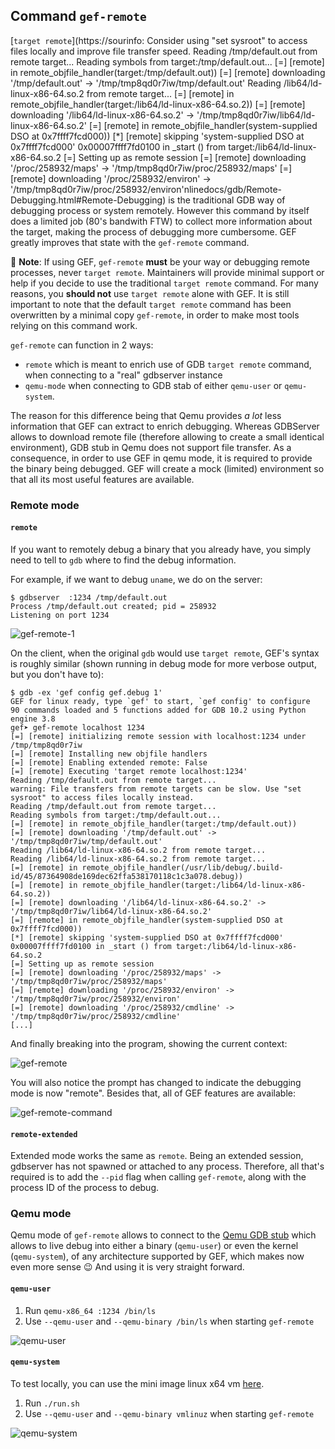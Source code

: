 ## Command `gef-remote`

[`target remote`](https://sourinfo: Consider using "set sysroot" to access files locally and improve file transfer speed.
Reading /tmp/default.out from remote target...
Reading symbols from target:/tmp/default.out...
[=] [remote] in remote_objfile_handler(target:/tmp/default.out))
[=] [remote] downloading '/tmp/default.out' -> '/tmp/tmp8qd0r7iw/tmp/default.out'
Reading /lib64/ld-linux-x86-64.so.2 from remote target...
[=] [remote] in remote_objfile_handler(target:/lib64/ld-linux-x86-64.so.2))
[=] [remote] downloading '/lib64/ld-linux-x86-64.so.2' -> '/tmp/tmp8qd0r7iw/lib64/ld-linux-x86-64.so.2'
[=] [remote] in remote_objfile_handler(system-supplied DSO at 0x7ffff7fcd000))
[*] [remote] skipping 'system-supplied DSO at 0x7ffff7fcd000'
0x00007ffff7fd0100 in _start () from target:/lib64/ld-linux-x86-64.so.2
[=] Setting up as remote session
[=] [remote] downloading '/proc/258932/maps' -> '/tmp/tmp8qd0r7iw/proc/258932/maps'
[=] [remote] downloading '/proc/258932/environ' -> '/tmp/tmp8qd0r7iw/proc/258932/environ'nlinedocs/gdb/Remote-Debugging.html#Remote-Debugging)
is the traditional GDB way of debugging process or system remotely. However this command by itself
does a limited job (80's bandwith FTW) to collect more information about the target, making the
process of debugging more cumbersome. GEF greatly improves that state with the `gef-remote` command.

📝 **Note**: If using GEF, `gef-remote` **must** be your way or debugging remote processes, never
`target remote`. Maintainers will provide minimal support or help if you decide to use the
traditional `target remote` command. For many reasons, you **should not** use `target remote` alone
with GEF. It is still important to note that the default `target remote` command has been
overwritten by a minimal copy `gef-remote`, in order to make most tools relying on this command work.

`gef-remote` can function in 2 ways:

-  `remote` which is meant to enrich use of GDB `target remote` command, when connecting to a "real"
  gdbserver instance
-  `qemu-mode` when connecting to GDB stab of either `qemu-user` or `qemu-system`.

The reason for this difference being that Qemu provides *a lot* less information that GEF can
extract to enrich debugging. Whereas GDBServer allows to download remote file (therefore allowing to
create a small identical environment), GDB stub in Qemu does not support file transfer. As a
consequence, in order to use GEF in qemu mode, it is required to provide the binary being debugged.
GEF will create a mock (limited) environment so that all its most useful features are available.

### Remote mode

#### `remote`

If you want to remotely debug a binary that you already have, you simply need to tell to `gdb` where
to find the debug information.

For example, if we want to debug `uname`, we do on the server:

```text
$ gdbserver  :1234 /tmp/default.out
Process /tmp/default.out created; pid = 258932
Listening on port 1234
```

![gef-remote-1](https://i.imgur.com/Zc4vnBd.png)

On the client, when the original `gdb` would use `target remote`, GEF's syntax is roughly similar
(shown running in debug mode for more verbose output, but you don't have to):

```text
$ gdb -ex 'gef config gef.debug 1'
GEF for linux ready, type `gef' to start, `gef config' to configure
90 commands loaded and 5 functions added for GDB 10.2 using Python engine 3.8
gef➤ gef-remote localhost 1234
[=] [remote] initializing remote session with localhost:1234 under /tmp/tmp8qd0r7iw
[=] [remote] Installing new objfile handlers
[=] [remote] Enabling extended remote: False
[=] [remote] Executing 'target remote localhost:1234'
Reading /tmp/default.out from remote target...
warning: File transfers from remote targets can be slow. Use "set sysroot" to access files locally instead.
Reading /tmp/default.out from remote target...
Reading symbols from target:/tmp/default.out...
[=] [remote] in remote_objfile_handler(target:/tmp/default.out))
[=] [remote] downloading '/tmp/default.out' -> '/tmp/tmp8qd0r7iw/tmp/default.out'
Reading /lib64/ld-linux-x86-64.so.2 from remote target...
Reading /lib64/ld-linux-x86-64.so.2 from remote target...
[=] [remote] in remote_objfile_handler(/usr/lib/debug/.build-id/45/87364908de169dec62ffa538170118c1c3a078.debug))
[=] [remote] in remote_objfile_handler(target:/lib64/ld-linux-x86-64.so.2))
[=] [remote] downloading '/lib64/ld-linux-x86-64.so.2' -> '/tmp/tmp8qd0r7iw/lib64/ld-linux-x86-64.so.2'
[=] [remote] in remote_objfile_handler(system-supplied DSO at 0x7ffff7fcd000))
[*] [remote] skipping 'system-supplied DSO at 0x7ffff7fcd000'
0x00007ffff7fd0100 in _start () from target:/lib64/ld-linux-x86-64.so.2
[=] Setting up as remote session
[=] [remote] downloading '/proc/258932/maps' -> '/tmp/tmp8qd0r7iw/proc/258932/maps'
[=] [remote] downloading '/proc/258932/environ' -> '/tmp/tmp8qd0r7iw/proc/258932/environ'
[=] [remote] downloading '/proc/258932/cmdline' -> '/tmp/tmp8qd0r7iw/proc/258932/cmdline'
[...]
```

And finally breaking into the program, showing the current context:

![gef-remote](https://i.imgur.com/IfsRDvK.png)

You will also notice the prompt has changed to indicate the debugging mode is now "remote". Besides
that, all of GEF features are available:

![gef-remote-command](https://i.imgur.com/05epyX6.png)

#### `remote-extended`

Extended mode works the same as `remote`. Being an extended session, gdbserver has not spawned or
attached to any process. Therefore, all that's required is to add the `--pid` flag when calling
`gef-remote`, along with the process ID of the process to debug.

### Qemu mode

Qemu mode of `gef-remote` allows to connect to the [Qemu GDB
stub](https://qemu-project.gitlab.io/qemu/system/gdb.html) which allows to live debug into either a
binary (`qemu-user`) or even the kernel (`qemu-system`), of any architecture supported by GEF, which
makes now even more sense 😉 And using it is very straight forward.

#### `qemu-user`

 1.  Run `qemu-x86_64 :1234 /bin/ls`
 2.  Use `--qemu-user` and `--qemu-binary /bin/ls` when starting `gef-remote`

![qemu-user](https://user-images.githubusercontent.com/590234/175072835-e276ab6c-4f75-4313-9e66-9fe5a3fd220e.png)

#### `qemu-system`

To test locally, you can use the mini image linux x64 vm
[here](https://mega.nz/file/ldQCDQiR#yJWJ8RXAHTxREKVmR7Hnfr70tIAQDFeWSYj96SvPO1k).

 1.  Run `./run.sh`
 2.  Use `--qemu-user` and `--qemu-binary vmlinuz` when starting `gef-remote`

![qemu-system](https://user-images.githubusercontent.com/590234/175071351-8e06aa27-dc61-4fd7-9215-c345dcebcd67.png)
